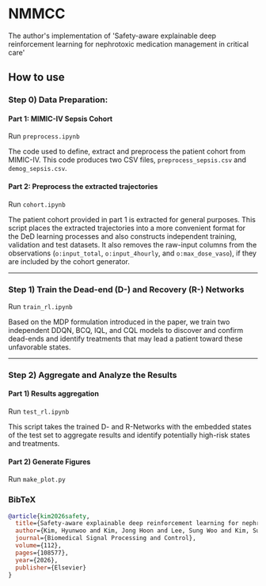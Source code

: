 # NMMCC

The author's implementation of 'Safety-aware explainable deep reinforcement learning for nephrotoxic medication management in critical care'

## How to use

### Step 0) Data Preparation: 

#### Part 1: MIMIC-IV Sepsis Cohort

Run `preprocess.ipynb`

The code used to define, extract and preprocess the patient cohort from MIMIC-IV. This code produces two CSV files, `preprocess_sepsis.csv` and `demog_sepsis.csv`.

#### Part 2: Preprocess the extracted trajectories

Run `cohort.ipynb`

The patient cohort provided in part 1 is extracted for general purposes. This script places the extracted trajectories into a more convenient format for the DeD learning processes and also constructs independent training, validation and test datasets. It also removes the raw-input columns from the observations (`o:input_total`, `o:input_4hourly`, and `o:max_dose_vaso`), if they are included by the cohort generator.

---

### Step 1) Train the Dead-end (D-) and Recovery (R-) Networks

Run `train_rl.ipynb`

Based on the MDP formulation introduced in the paper, we train two independent DDQN, BCQ, IQL, and CQL models to discover and confirm dead-ends and identify treatments that may lead a patient toward these unfavorable states.

-----

### Step 2) Aggregate and Analyze the Results

#### Part 1) Results aggregation

Run `test_rl.ipynb`

This script takes the trained D- and R-Networks with the embedded states of the test set to aggregate results and identify potentially high-risk states and treatments.

#### Part 2) Generate Figures

Run `make_plot.py`

### BibTeX
```bibtex
@article{kim2026safety,
  title={Safety-aware explainable deep reinforcement learning for nephrotoxic medication management in critical care},
  author={Kim, Hyunwoo and Kim, Jong Hoon and Lee, Sung Woo and Kim, Su Jin and Han, Kap Su and Lee, Sijin and Song, Juhyun and Lee, Hyo Kyung},
  journal={Biomedical Signal Processing and Control},
  volume={112},
  pages={108577},
  year={2026},
  publisher={Elsevier}
}

